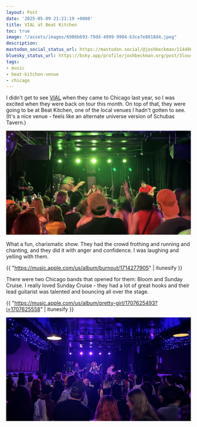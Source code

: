 ```yaml
---
layout: Post
date: '2025-05-09 21:21:19 +0000'
title: VIAL at Beat Kitchen
toc: true
image: "/assets/images/6986b693-79dd-4999-9904-b3ce7e8018d4.jpeg"
description:
mastodon_social_status_url: https://mastodon.social/@joshbeckman/114486155473462677
bluesky_status_url: https://bsky.app/profile/joshbeckman.org/post/3lou463z7kf2o
tags:
- music
- beat-kitchen-venue
- chicago
---
```


I didn't get to see [VIAL](https://www.vialband.com/) when they came to Chicago last year, so I was excited  when they were back on tour this month. On top of that, they were going to be at Beat Kitchen, one of the local venues I hadn't gotten to see. (It's a nice venue - feels like an alternate universe version of Schubas Tavern.)

![VIAL](/assets/images/6986b693-79dd-4999-9904-b3ce7e8018d4.jpeg)

What a fun, charismatic show. They had the crowd frothing and running and chanting, and they did it with anger and confidence. I was laughing and yelling with them.

{{ "https://music.apple.com/us/album/burnout/1714277905" | itunesify }}

There were two Chicago bands that opened for them: Bloom and Sunday Cruise. I really loved Sunday Cruise - they had a lot of great hooks and their lead guitarist was talented and bouncing all over the stage.

{{ "https://music.apple.com/us/album/pretty-girl/1707625493?i=1707625558" | itunesify }}

![Sunday Cruise](/assets/images/819e4fb8-65b3-42b1-98ba-27609585833f.jpeg)
